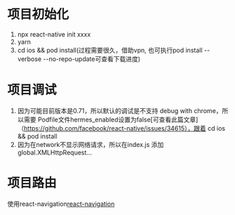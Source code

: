 # 项目初始化
1. npx react-native init xxxx
2. yarn
3. cd ios && pod install(过程需要很久，借助vpn, 也可执行pod install --verbose --no-repo-update可查看下载进度)

# 项目调试
1. 因为可能目前版本是0.71，所以默认的调试是不支持 debug with chrome，所以需要 Podfile文件hermes_enabled设置为false[可查看此篇文章]（https://github.com/facebook/react-native/issues/34615），跟着 cd ios && pod install
2. 因为在network不显示网络请求，所以在index.js 添加 global.XMLHttpRequest...


# 项目路由
使用react-navigation[react-navigation](https://reactnavigation.org/docs/7.x/getting-started)
